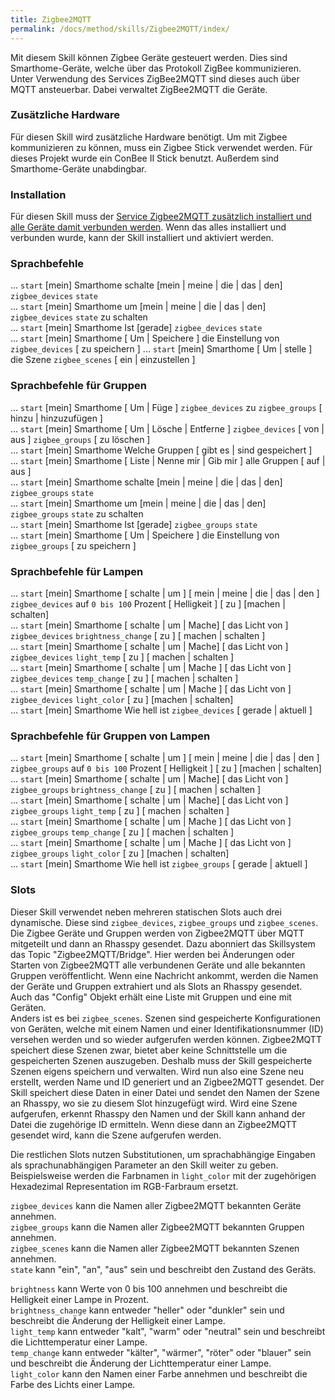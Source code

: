 ```yaml
---
title: Zigbee2MQTT
permalink: /docs/method/skills/Zigbee2MQTT/index/
---
```


Mit diesem Skill können Zigbee Geräte gesteuert werden. Dies sind Smarthome-Geräte, welche über das Protokoll ZigBee kommunizieren. Unter Verwendung des Services ZigBee2MQTT sind dieses auch über MQTT ansteuerbar. Dabei verwaltet ZigBee2MQTT die Geräte. 

### Zusätzliche Hardware

Für diesen Skill wird zusätzliche Hardware benötigt. Um mit Zigbee kommunizieren zu können, muss ein Zigbee Stick verwendet werden. Für dieses Projekt wurde ein ConBee II Stick benutzt. Außerdem sind Smarthome-Geräte unabdingbar. 

### Installation

Für diesen Skill muss der [Service Zigbee2MQTT zusätzlich installiert und alle Geräte damit verbunden werden](../installation/Zigbee2MQTT).
Wenn das alles installiert und verbunden wurde, kann der Skill installiert und aktiviert werden. 

### Sprachbefehle 

... `start` [mein] Smarthome schalte [mein | meine | die | das | den] `zigbee_devices` `state` <br>
... `start` [mein] Smarthome um [mein | meine | die | das | den] `zigbee_devices` `state` zu schalten <br>
... `start` [mein] Smarthome Ist  [gerade] `zigbee_devices` `state` <br>
... `start` [mein] Smarthome [ Um | Speichere ] die Einstellung von `zigbee_devices` [ zu speichern ]
... `start` [mein] Smarthome [ Um | stelle ] die Szene `zigbee_scenes` [ ein | einzustellen ]

### Sprachbefehle für Gruppen 

... `start` [mein] Smarthome [ Um | Füge ] `zigbee_devices` zu `zigbee_groups` [ hinzu | hinzuzufügen ] <br>
... `start` [mein] Smarthome [ Um | Lösche | Entferne ] `zigbee_devices` [ von | aus ] `zigbee_groups` [ zu löschen ] <br>
... `start` [mein] Smarthome  Welche Gruppen [ gibt es | sind gespeichert ] <br>
... `start` [mein] Smarthome [ Liste | Nenne mir | Gib mir ] alle Gruppen [ auf | aus ] <br>
... `start` [mein] Smarthome schalte [mein | meine | die | das | den] `zigbee_groups` `state` <br>
... `start` [mein] Smarthome um [mein | meine | die | das | den] `zigbee_groups` `state` zu schalten <br>
... `start` [mein] Smarthome Ist  [gerade] `zigbee_groups` `state` <br>
... `start` [mein] Smarthome [ Um | Speichere ] die Einstellung von `zigbee_groups` [ zu speichern ] <br>

### Sprachbefehle für Lampen

... `start` [mein] Smarthome [ schalte | um ] [ mein | meine | die | das | den ] `zigbee_devices` auf `0 bis 100` Prozent [ Helligkeit ] [ zu ] [machen | schalten] <br>
... `start` [mein] Smarthome [ schalte | um | Mache] [ das Licht von ] `zigbee_devices` `brightness_change` [ zu ] [ machen | schalten ] <br>
... `start` [mein] Smarthome [ schalte | um | Mache] [ das Licht von ] `zigbee_devices` `light_temp` [ zu ] [ machen | schalten ] <br>
... `start` [mein] Smarthome [ schalte | um | Mache ] [ das Licht von ] `zigbee_devices` `temp_change` [ zu ] [ machen | schalten ] <br>
... `start` [mein] Smarthome [ schalte | um | Mache ] [ das Licht von ] `zigbee_devices` `light_color` [ zu ] [machen | schalten] <br>
... `start` [mein] Smarthome Wie hell ist `zigbee_devices` [ gerade | aktuell ] <br>

### Sprachbefehle für Gruppen von Lampen

... `start` [mein] Smarthome [ schalte | um ] [ mein | meine | die | das | den ] `zigbee_groups` auf `0 bis 100` Prozent [ Helligkeit ] [ zu ] [machen | schalten] <br>
... `start` [mein] Smarthome [ schalte | um | Mache] [ das Licht von ] `zigbee_groups`  `brightness_change` [ zu ] [ machen | schalten ] <br>
... `start` [mein] Smarthome [ schalte | um | Mache] [ das Licht von ] `zigbee_groups` `light_temp` [ zu ] [ machen | schalten ] <br>
... `start` [mein] Smarthome [ schalte | um | Mache ] [ das Licht von ] `zigbee_groups`  `temp_change` [ zu ] [ machen | schalten ] <br>
... `start` [mein] Smarthome [ schalte | um | Mache ] [ das Licht von ] `zigbee_groups`  `light_color` [ zu ] [machen | schalten] <br>
... `start` [mein] Smarthome Wie hell ist `zigbee_groups` [ gerade | aktuell ] <br>

### Slots

Dieser Skill verwendet neben mehreren statischen Slots auch drei dynamische. Diese sind `zigbee_devices`, `zigbee_groups` und `zigbee_scenes`. Die Zigbee Geräte und Gruppen werden von Zigbee2MQTT über MQTT mitgeteilt und dann an Rhasspy gesendet. Dazu abonniert das Skillsystem das Topic "Zigbee2MQTT/Bridge". Hier werden bei Änderungen oder Starten von Zigbee2MQTT alle verbundenen Geräte und alle bekannten Gruppen veröffentlicht. Wenn eine Nachricht ankommt, werden die Namen der Geräte und Gruppen extrahiert und als Slots an Rhasspy gesendet. Auch das "Config" Objekt erhält eine Liste mit Gruppen und eine mit Geräten. <br>
Anders ist es bei `zigbee_scenes`. Szenen sind gespeicherte Konfigurationen von Geräten, welche mit einem Namen und einer Identifikationsnummer (ID) versehen werden und so wieder aufgerufen werden können. Zigbee2MQTT speichert diese Szenen zwar, bietet aber keine Schnittstelle um die gespeicherten Szenen auszugeben. Deshalb muss der Skill gespeicherte Szenen eigens speichern und verwalten. Wird nun also eine Szene neu erstellt, werden Name und ID generiert und an Zigbee2MQTT gesendet. Der Skill speichert diese Daten in einer Datei und sendet den Namen der Szene an Rhasspy, wo sie zu diesem Slot hinzugefügt wird. Wird eine Szene aufgerufen, erkennt Rhasspy den Namen und der Skill kann anhand der Datei die zugehörige ID ermitteln. Wenn diese dann an Zigbee2MQTT gesendet wird, kann die Szene aufgerufen werden. <br>

Die restlichen Slots nutzen Substitutionen, um sprachabhängige Eingaben als sprachunabhängigen Parameter an den Skill weiter zu geben. Beispielsweise werden die Farbnamen in `light_color` mit der zugehörigen Hexadezimal Representation im RGB-Farbraum ersetzt. <br>

`zigbee_devices` kann die Namen aller Zigbee2MQTT bekannten Geräte annehmen. <br>
`zigbee_groups`  kann die Namen aller Zigbee2MQTT bekannten Gruppen annehmen. <br>
`zigbee_scenes`  kann die Namen aller Zigbee2MQTT bekannten Szenen annehmen. <br>
`state` kann "ein", "an", "aus" sein und beschreibt den Zustand des Geräts. <br>

`brightness` kann Werte von 0 bis 100 annehmen und beschreibt die Helligkeit einer Lampe in Prozent. <br>
`brightness_change` kann entweder "heller" oder "dunkler" sein und beschreibt die Änderung der Helligkeit einer Lampe. <br> 
`light_temp` kann entweder "kalt", "warm" oder "neutral" sein und beschreibt die Lichttemperatur einer Lampe. <br>
`temp_change` kann entweder "kälter", "wärmer", "röter" oder "blauer" sein und beschreibt die Änderung der Lichttemperatur einer Lampe. <br>
`light_color` kann den Namen einer Farbe annehmen und beschreibt die Farbe des Lichts einer Lampe. <br>